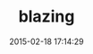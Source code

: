 ---
layout: post
title:  "blazing"
repo:   "effkay/blazing"
date:   2015-02-18 17:14:29
gemurl: https://github.com/effkay/blazing
---